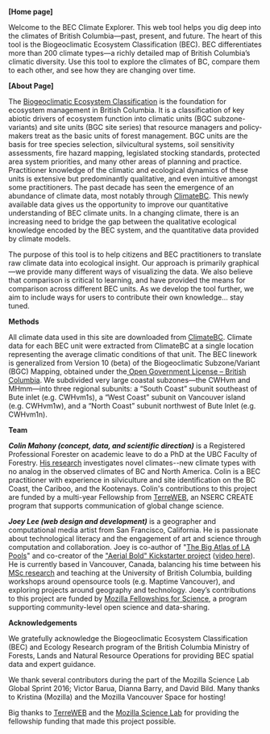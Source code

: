 **[Home page]**

Welcome to the BEC Climate Explorer. This web tool helps you dig deep into the climates of British Columbia—past, present, and future. The heart of this tool is the Biogeoclimatic Ecosystem Classification (BEC). BEC differentiates more than 200 climate types—a richly detailed map of British Columbia’s climatic diversity. Use this tool to explore the climates of BC, compare them to each other, and see how they are changing over time. 



**[About Page]**

The [Biogeoclimatic Ecosystem Classification](https://www.for.gov.bc.ca/hre/becweb/ "BECweb") is the foundation for ecosystem management in British Columbia. It is a classification of key abiotic drivers of ecosystem function into climatic units (BGC subzone-variants) and site units (BGC site series) that resource managers and policy-makers treat as the basic units of forest management. BGC units are the basis for tree species selection, silvicultural systems, soil sensitivity assessments, fire hazard mapping, legislated stocking standards, protected area system priorities, and many other areas of planning and practice. Practitioner knowledge of the climatic and ecological dynamics of these units is extensive but predominantly qualitative, and even intuitive amongst some practitioners. The past decade has seen the emergence of an abundance of climate data, most notably through [ClimateBC](http://cfcg.forestry.ubc.ca/projects/climate-data/climatebcwna/). This newly available data gives us the opportunity to improve our quantitative understanding of BEC climate units. In a changing climate, there is an increasing need to bridge the gap between the qualitative ecological knowledge encoded by the BEC system, and the quantitative data provided by climate models. 

The purpose of this tool is to help citizens and BEC practitioners to translate raw climate data into ecological insight. Our approach is primarily graphical—we provide many different ways of visualizing the data. We also believe that comparison is critical to learning, and have provided the means for comparison across different BEC units. As we develop the tool further, we aim to include ways for users to contribute their own knowledge… stay tuned. 

**Methods**

All climate data used in this site are downloaded from [ClimateBC](http://cfcg.forestry.ubc.ca/projects/climate-data/climatebcwna/). Climate data for each BEC unit were extracted from ClimateBC at a single location representing the average climatic conditions of that unit. The BEC linework is generalized from Version 10 (beta) of the Biogeoclimatic Subzone/Variant (BGC) Mapping, obtained under the[ Open Government License – British Columbia](http://www2.gov.bc.ca/gov/content/governments/about-the-bc-government/databc/open-data/open-government-license-bc). We subdivided very large coastal subzones—the CWHvm and MHmm—into three regional subunits: a “South Coast” subunit southeast of Bute inlet (e.g. CWHvm1s), a “West Coast” subunit on Vancouver island (e.g. CWHvm1w), and a “North Coast” subunit northwest of Bute Inlet (e.g. CWHvm1n). 


**Team**

***Colin Mahony (concept, data, and scientific direction)*** is a Registered Professional Forester on academic leave to do a PhD at the UBC Faculty of Forestry. [His research](http://colinmahony.wix.com/forestclimates) investigates novel climates--new climate types with no analog in the observed climates of BC and North America. Colin is a BEC practitioner with experience in silviculture and site identification on the BC Coast, the Cariboo, and the Kootenays. Colin's contributions to this project are funded by a multi-year Fellowship from [TerreWEB](http://terreweb.ubc.ca/), an NSERC CREATE program that supports communication of global change science. 

***Joey Lee (web design and development)*** is a geographer and computational media artist from San Francisco, California. He is passionate about technological literacy and the engagement of art and science through computation and collaboration. Joey is co-author of "[The Big Atlas of LA Pools](http://jk-lee.com/the-big-atlas-of-la-pools/)" and co-creator of the ["Aerial Bold" Kickstarter project](https://www.kickstarter.com/projects/357538735/aerial-bold-kickstart-the-planetary-search-for-let) ([video here](https://vimeo.com/108875406)). He is currently based in Vancouver, Canada, balancing his time between his [MSc research](http://joeyklee.github.io/presentations/ubc_springsymposium2015/#/15) and teaching at the University of British Columbia, building workshops around opensource tools (e.g. Maptime Vancouver), and exploring projects around geography and technology. Joey’s contributions to this project are funded by [Mozilla Fellowships for Science](https://science.mozilla.org/programs/fellowships), a program supporting community-level open science and data-sharing. 

**Acknowledgements**

We gratefully acknowledge the Biogeoclimatic Ecosystem Classification (BEC) and Ecology Research program of the British Columbia Ministry of Forests, Lands and Natural Resource Operations for providing BEC spatial data and expert guidance. 

We thank several contributors during the part of the Mozilla Science Lab Global Sprint 2016; Victor Barua, Dianna Barry, and David Bild. Many thanks to Kristina (Mozilla) and the Mozilla Vancouver Space for hosting!

Big thanks to [TerreWEB](http://terreweb.ubc.ca/) and the [Mozilla Science Lab](https://science.mozilla.org/) for providing the fellowship funding that made this project possible. 



